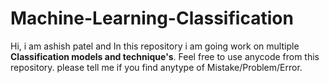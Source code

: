 # Machine-Learning-Classification
Hi, i am ashish patel and In this repository i am going work on multiple **Classification models and technique's**.
Feel free to use anycode from this repository.
please tell me if you find anytype of Mistake/Problem/Error.
